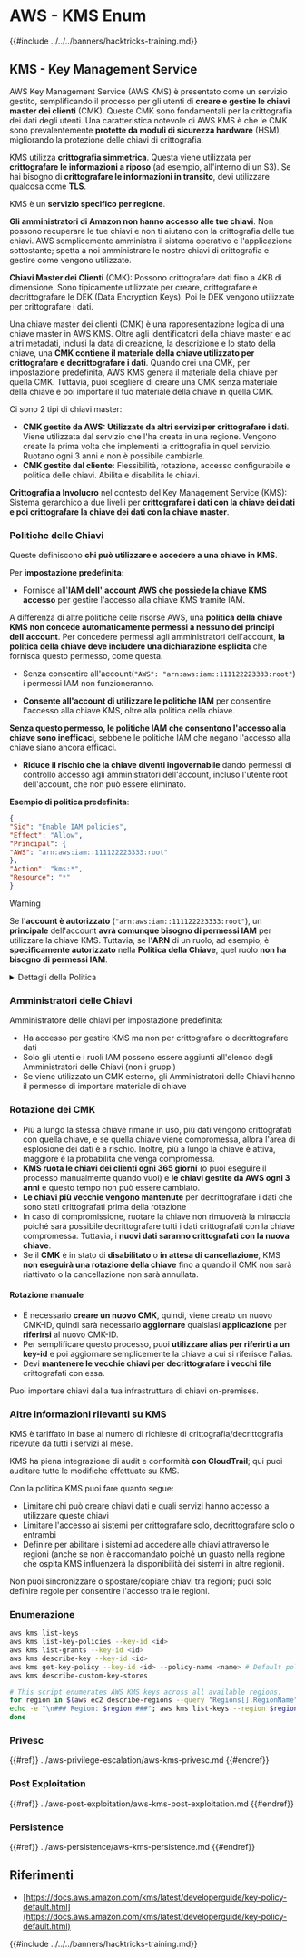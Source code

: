 # AWS - KMS Enum

{{#include ../../../banners/hacktricks-training.md}}

## KMS - Key Management Service

AWS Key Management Service (AWS KMS) è presentato come un servizio gestito, semplificando il processo per gli utenti di **creare e gestire le chiavi master dei clienti** (CMK). Queste CMK sono fondamentali per la crittografia dei dati degli utenti. Una caratteristica notevole di AWS KMS è che le CMK sono prevalentemente **protette da moduli di sicurezza hardware** (HSM), migliorando la protezione delle chiavi di crittografia.

KMS utilizza **crittografia simmetrica**. Questa viene utilizzata per **crittografare le informazioni a riposo** (ad esempio, all'interno di un S3). Se hai bisogno di **crittografare le informazioni in transito**, devi utilizzare qualcosa come **TLS**.

KMS è un **servizio specifico per regione**.

**Gli amministratori di Amazon non hanno accesso alle tue chiavi**. Non possono recuperare le tue chiavi e non ti aiutano con la crittografia delle tue chiavi. AWS semplicemente amministra il sistema operativo e l'applicazione sottostante; spetta a noi amministrare le nostre chiavi di crittografia e gestire come vengono utilizzate.

**Chiavi Master dei Clienti** (CMK): Possono crittografare dati fino a 4KB di dimensione. Sono tipicamente utilizzate per creare, crittografare e decrittografare le DEK (Data Encryption Keys). Poi le DEK vengono utilizzate per crittografare i dati.

Una chiave master dei clienti (CMK) è una rappresentazione logica di una chiave master in AWS KMS. Oltre agli identificatori della chiave master e ad altri metadati, inclusi la data di creazione, la descrizione e lo stato della chiave, una **CMK contiene il materiale della chiave utilizzato per crittografare e decrittografare i dati**. Quando crei una CMK, per impostazione predefinita, AWS KMS genera il materiale della chiave per quella CMK. Tuttavia, puoi scegliere di creare una CMK senza materiale della chiave e poi importare il tuo materiale della chiave in quella CMK.

Ci sono 2 tipi di chiavi master:

- **CMK gestite da AWS: Utilizzate da altri servizi per crittografare i dati**. Viene utilizzata dal servizio che l'ha creata in una regione. Vengono create la prima volta che implementi la crittografia in quel servizio. Ruotano ogni 3 anni e non è possibile cambiarle.
- **CMK gestite dal cliente**: Flessibilità, rotazione, accesso configurabile e politica delle chiavi. Abilita e disabilita le chiavi.

**Crittografia a Involucro** nel contesto del Key Management Service (KMS): Sistema gerarchico a due livelli per **crittografare i dati con la chiave dei dati e poi crittografare la chiave dei dati con la chiave master**.

### Politiche delle Chiavi

Queste definiscono **chi può utilizzare e accedere a una chiave in KMS**.

Per **impostazione predefinita:**

- Fornisce all'**IAM dell'** **account AWS che possiede la chiave KMS accesso** per gestire l'accesso alla chiave KMS tramite IAM.

A differenza di altre politiche delle risorse AWS, una **politica della chiave KMS non concede automaticamente permessi a nessuno dei principi dell'account**. Per concedere permessi agli amministratori dell'account, **la politica della chiave deve includere una dichiarazione esplicita** che fornisca questo permesso, come questa.

- Senza consentire all'account(`"AWS": "arn:aws:iam::111122223333:root"`) i permessi IAM non funzioneranno.

- **Consente all'account di utilizzare le politiche IAM** per consentire l'accesso alla chiave KMS, oltre alla politica della chiave.

**Senza questo permesso, le politiche IAM che consentono l'accesso alla chiave sono inefficaci**, sebbene le politiche IAM che negano l'accesso alla chiave siano ancora efficaci.

- **Riduce il rischio che la chiave diventi ingovernabile** dando permessi di controllo accesso agli amministratori dell'account, incluso l'utente root dell'account, che non può essere eliminato.

**Esempio di politica predefinita**:
```json
{
"Sid": "Enable IAM policies",
"Effect": "Allow",
"Principal": {
"AWS": "arn:aws:iam::111122223333:root"
},
"Action": "kms:*",
"Resource": "*"
}
```
> [!WARNING]
> Se l'**account è autorizzato** (`"arn:aws:iam::111122223333:root"`), un **principale** dell'account **avrà comunque bisogno di permessi IAM** per utilizzare la chiave KMS. Tuttavia, se l'**ARN** di un ruolo, ad esempio, è **specificamente autorizzato** nella **Politica della Chiave**, quel ruolo **non ha bisogno di permessi IAM**.

<details>

<summary>Dettagli della Politica</summary>

Proprietà di una politica:

- Documento basato su JSON
- Risorsa --> Risorse interessate (può essere "\*")
- Azione --> kms:Encrypt, kms:Decrypt, kms:CreateGrant ... (permessi)
- Effetto --> Consenti/Nega
- Principale --> arn interessato
- Condizioni (opzionale) --> Condizione per concedere i permessi

Concessioni:

- Consente di delegare i propri permessi a un altro principale AWS all'interno del proprio account AWS. È necessario crearli utilizzando le API AWS KMS. Può essere indicato l'identificatore CMK, il principale beneficiario e il livello richiesto di operazione (Decrittografia, Crittografia, GeneraDataKey...)
- Dopo che la concessione è stata creata, vengono emessi un GrantToken e un GrantID

**Accesso**:

- Tramite **politica della chiave** -- Se esiste, questa ha **precedenza** sulla politica IAM
- Tramite **politica IAM**
- Tramite **concessioni**

</details>

### Amministratori delle Chiavi

Amministratore delle chiavi per impostazione predefinita:

- Ha accesso per gestire KMS ma non per crittografare o decrittografare dati
- Solo gli utenti e i ruoli IAM possono essere aggiunti all'elenco degli Amministratori delle Chiavi (non i gruppi)
- Se viene utilizzato un CMK esterno, gli Amministratori delle Chiavi hanno il permesso di importare materiale di chiave

### Rotazione dei CMK

- Più a lungo la stessa chiave rimane in uso, più dati vengono crittografati con quella chiave, e se quella chiave viene compromessa, allora l'area di esplosione dei dati è a rischio. Inoltre, più a lungo la chiave è attiva, maggiore è la probabilità che venga compromessa.
- **KMS ruota le chiavi dei clienti ogni 365 giorni** (o puoi eseguire il processo manualmente quando vuoi) e **le chiavi gestite da AWS ogni 3 anni** e questo tempo non può essere cambiato.
- **Le chiavi più vecchie vengono mantenute** per decrittografare i dati che sono stati crittografati prima della rotazione
- In caso di compromissione, ruotare la chiave non rimuoverà la minaccia poiché sarà possibile decrittografare tutti i dati crittografati con la chiave compromessa. Tuttavia, i **nuovi dati saranno crittografati con la nuova chiave**.
- Se il **CMK** è in stato di **disabilitato** o **in attesa di** **cancellazione**, KMS **non eseguirà una rotazione della chiave** fino a quando il CMK non sarà riattivato o la cancellazione non sarà annullata.

#### Rotazione manuale

- È necessario **creare un nuovo CMK**, quindi, viene creato un nuovo CMK-ID, quindi sarà necessario **aggiornare** qualsiasi **applicazione** per **riferirsi** al nuovo CMK-ID.
- Per semplificare questo processo, puoi **utilizzare alias per riferirti a un key-id** e poi aggiornare semplicemente la chiave a cui si riferisce l'alias.
- Devi **mantenere le vecchie chiavi per decrittografare i vecchi file** crittografati con essa.

Puoi importare chiavi dalla tua infrastruttura di chiavi on-premises.

### Altre informazioni rilevanti su KMS

KMS è tariffato in base al numero di richieste di crittografia/decrittografia ricevute da tutti i servizi al mese.

KMS ha piena integrazione di audit e conformità **con CloudTrail**; qui puoi auditare tutte le modifiche effettuate su KMS.

Con la politica KMS puoi fare quanto segue:

- Limitare chi può creare chiavi dati e quali servizi hanno accesso a utilizzare queste chiavi
- Limitare l'accesso ai sistemi per crittografare solo, decrittografare solo o entrambi
- Definire per abilitare i sistemi ad accedere alle chiavi attraverso le regioni (anche se non è raccomandato poiché un guasto nella regione che ospita KMS influenzerà la disponibilità dei sistemi in altre regioni).

Non puoi sincronizzare o spostare/copiare chiavi tra regioni; puoi solo definire regole per consentire l'accesso tra le regioni.

### Enumerazione
```bash
aws kms list-keys
aws kms list-key-policies --key-id <id>
aws kms list-grants --key-id <id>
aws kms describe-key --key-id <id>
aws kms get-key-policy --key-id <id> --policy-name <name> # Default policy name is "default"
aws kms describe-custom-key-stores

# This script enumerates AWS KMS keys across all available regions.
for region in $(aws ec2 describe-regions --query "Regions[].RegionName" --output text); do
echo -e "\n### Region: $region ###"; aws kms list-keys --region $region --query "Keys[].KeyId" --output text | tr '\t' '\n';
done
```
### Privesc

{{#ref}}
../aws-privilege-escalation/aws-kms-privesc.md
{{#endref}}

### Post Exploitation

{{#ref}}
../aws-post-exploitation/aws-kms-post-exploitation.md
{{#endref}}

### Persistence

{{#ref}}
../aws-persistence/aws-kms-persistence.md
{{#endref}}

## Riferimenti

- [https://docs.aws.amazon.com/kms/latest/developerguide/key-policy-default.html](https://docs.aws.amazon.com/kms/latest/developerguide/key-policy-default.html)

{{#include ../../../banners/hacktricks-training.md}}
